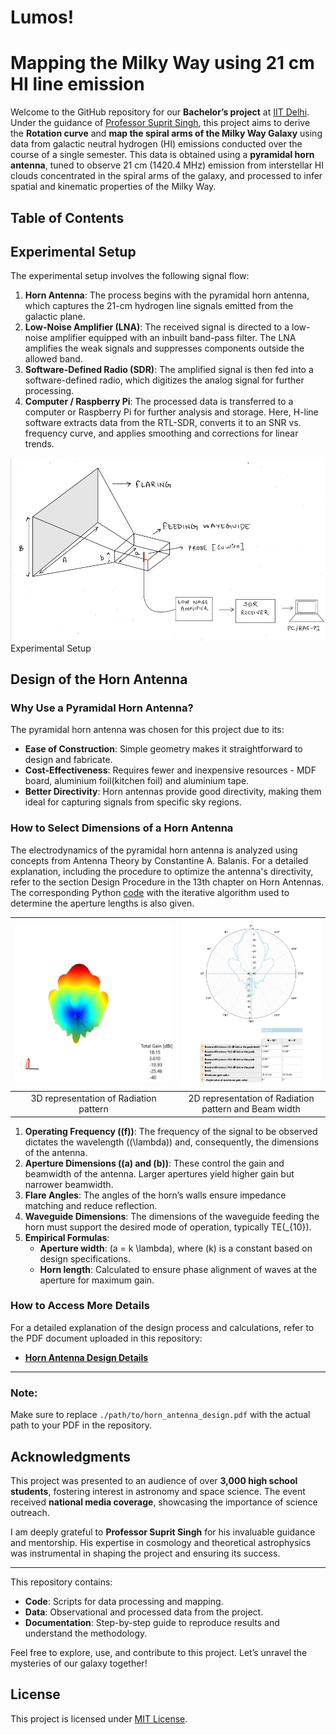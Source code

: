 # Lumos!

# Mapping the Milky Way using 21 cm HI line emission

Welcome to the GitHub repository for our **Bachelor’s project** at [IIT Delhi](https://home.iitd.ac.in/). Under the guidance of [Professor Suprit Singh](https://supritsinghlab.github.io/cv/), this project aims to derive the **Rotation curve** and **map the spiral arms of the Milky Way Galaxy** using data from galactic neutral hydrogen (HI) emissions conducted over the course of a single semester. This data is obtained using a **pyramidal horn antenna**, tuned to observe 21 cm (1420.4 MHz) emission from interstellar HI clouds concentrated in the spiral arms of the galaxy, and processed to infer spatial and kinematic properties of the Milky Way.

## Table of Contents 

## Experimental Setup
The experimental setup involves the following signal flow:
1. **Horn Antenna**: The process begins with the pyramidal horn antenna, which captures the 21-cm hydrogen line signals emitted from the galactic plane.
2. **Low-Noise Amplifier (LNA)**: The received signal is directed to a low-noise amplifier equipped with an inbuilt band-pass filter. The LNA amplifies the weak signals and suppresses components outside the allowed band.
3. **Software-Defined Radio (SDR)**: The amplified signal is then fed into a software-defined radio, which digitizes the analog signal for further processing.
4. **Computer / Raspberry Pi**: The processed data is transferred to a computer or Raspberry Pi for further analysis and storage. Here, H-line software extracts data from the RTL-SDR, converts it to an SNR vs. frequency curve, and applies smoothing and corrections for linear trends.

![Experimental setup](images/expsetup.png)
Experimental Setup

## Design of the Horn Antenna

### Why Use a Pyramidal Horn Antenna?
The pyramidal horn antenna was chosen for this project due to its:
- **Ease of Construction**: Simple geometry makes it straightforward to design and fabricate.
- **Cost-Effectiveness**: Requires fewer and inexpensive resources - MDF board, aluminium foil(kitchen foil) and aluminium tape. 
- **Better Directivity**: Horn antennas provide good directivity, making them ideal for capturing signals from specific sky regions.

### How to Select Dimensions of a Horn Antenna
The electrodynamics of the pyramidal horn antenna is analyzed using concepts from Antenna Theory by Constantine A. Balanis. For a detailed explanation, including the procedure to optimize the antenna's directivity, refer to the section Design Procedure in the 13th chapter on Horn Antennas. The corresponding Python [code]((./path/to/horn_antenna_design.pdf)) with the iterative algorithm used to determine the aperture lengths is also given.

| ![Radiation pattern 1](images/radpattern1.jpg) | ![Radiation pattern 2](images/radpattern2.jpg) |
|:---:|:---:|
| 3D representation of Radiation pattern | 2D representation of Radiation pattern and Beam width |


1. **Operating Frequency (\(f\))**: The frequency of the signal to be observed dictates the wavelength (\(\lambda\)) and, consequently, the dimensions of the antenna.
2. **Aperture Dimensions (\(a\) and \(b\))**: These control the gain and beamwidth of the antenna. Larger apertures yield higher gain but narrower beamwidth.
3. **Flare Angles**: The angles of the horn’s walls ensure impedance matching and reduce reflection.
4. **Waveguide Dimensions**: The dimensions of the waveguide feeding the horn must support the desired mode of operation, typically TE\(_{10}\).
5. **Empirical Formulas**:
   - **Aperture width**: \(a = k \lambda\), where \(k\) is a constant based on design specifications.
   - **Horn length**: Calculated to ensure phase alignment of waves at the aperture for maximum gain.

### How to Access More Details
For a detailed explanation of the design process and calculations, refer to the PDF document uploaded in this repository:

- **[Horn Antenna Design Details](./path/to/horn_antenna_design.pdf)**

---

### Note:
Make sure to replace `./path/to/horn_antenna_design.pdf` with the actual path to your PDF in the repository.



## Acknowledgments
This project was presented to an audience of over **3,000 high school students**, fostering interest in astronomy and space science. The event received **national media coverage**, showcasing the importance of science outreach.

I am deeply grateful to **Professor Suprit Singh** for his invaluable guidance and mentorship. His expertise in cosmology and theoretical astrophysics was instrumental in shaping the project and ensuring its success.

---

This repository contains:
- **Code**: Scripts for data processing and mapping.
- **Data**: Observational and processed data from the project.
- **Documentation**: Step-by-step guide to reproduce results and understand the methodology.

Feel free to explore, use, and contribute to this project. Let’s unravel the mysteries of our galaxy together!

## License
This project is licensed under [MIT License](LICENSE).

